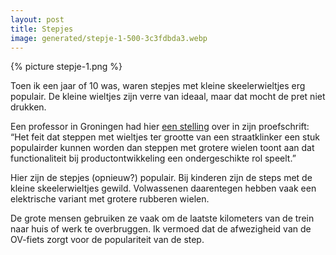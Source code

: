 ```yaml
---
layout: post
title: Stepjes
image: generated/stepje-1-500-3c3fdbda3.webp
---
```


{% picture stepje-1.png %}

Toen ik een jaar of 10 was, waren stepjes met kleine skeelerwieltjes erg populair. De kleine wieltjes zijn verre van ideaal, maar dat mocht de pret niet drukken.

Een professor in Groningen had hier [een stelling](http://www.quantumdevices.nl/casparthesis/stellingen.html) over in zijn proefschrift: “Het feit dat steppen met wieltjes ter grootte van een straatklinker een stuk populairder kunnen worden dan steppen met grotere wielen toont aan dat functionaliteit bij productontwikkeling een ondergeschikte rol speelt.”

Hier zijn de stepjes (opnieuw?) populair. Bij kinderen zijn de steps met de kleine skeelerwieltjes gewild. Volwassenen daarentegen hebben vaak een elektrische variant met grotere rubberen wielen.

De grote mensen gebruiken ze vaak om de laatste kilometers van de trein naar huis of werk te overbruggen. Ik vermoed dat de afwezigheid van de OV-fiets zorgt voor de populariteit van de step.
